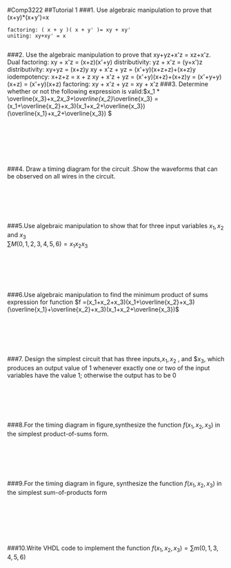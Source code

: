 #Comp3222
##Tutorial 1
###1. Use algebraic manipulation to prove that (x+y)*(x+y')=x
```
factoring: ( x + y )( x + y' )= xy + xy'
uniting: xy+xy' = x


```
###2. Use the algebraic manipulation to prove that xy+yz+x'z = xz+x'z.
    Dual factoring: xy + x'z = (x+z)(x'+y)
    distributivity: yz + x'z = (y+x')z
    distributivity: xy+yz = (x+z)y
    xy + x'z + yz = (x'+y)(x+z+z)+(x+z)y
    iodempotency: x+z+z = x + z
    xy + x'z + yz  = (x'+y)(x+z)+(x+z)y = (x'+y+y)(x+z) = (x'+y)(x+z)
    factoring:  xy + x'z + yz = xy + x'z
###3. Determine whether or not the following expression is valid:$x_1 * \overline{x_3}+x_2*x_3+\overline{x_2}*\overline{x_3} = (x_1+\overline{x_2}+x_3)(x_1+x_2+\overline{x_3})(\overline{x_1}+x_2+\overline{x_3}) $
```
    
    
   
   
   
   

``` 
###4. Draw a timing diagram for the circuit .Show the waveforms that can be observed on all wires in the circuit.
```






```
###5.Use algebraic manipulation to show that for three input variables $x_1,x_2$ and $x_3$<br>
$\sum{M(0,1,2,3,4,5,6)=x_1x_2x_3}$
```






```
###6.Use algebraic manipulation to find the minimum product of sums expression for function $f =(x_1+x_2+x_3)(x_1+\overline{x_2}+x_3)(\overline{x_1}+\overline{x_2}+x_3)(x_1+x_2+\overline{x_3})$
```






```

###7. Design the simplest circuit that has three inputs,$x_1,x_2$ , and $$x_3$, which produces an output value of 1 whenever exactly one or two of the input variables have the value 1; otherwise the output has to be 0
```






```
###8.For the timing diagram in figure,synthesize the function $f(x_1,x_2,x_3)$ in the simplest product-of-sums form.
```






```
###9.For the timing diagram in figure, synthesize the function $f(x_1,x_2,x_3)$ in the simplest sum-of-products form
```







```
###10.Write VHDL code to implement the function $f(x_1,x_2,x_3) = \sum{m(0,1,3,4,5,6)}$ 
```






```







    
        
